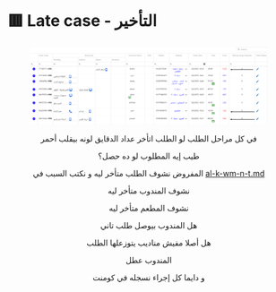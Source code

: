 # 🟥 Late case - التأخير

<figure><img src=".gitbook/assets/image (1) (1) (1) (1) (1).png" alt=""><figcaption></figcaption></figure>

<p align="center">في كل مراحل الطلب لو الطلب اتأخر عداد الدقايق لونه بيقلب أحمر</p>

<p align="center">طيب إيه المطلوب لو ده حصل؟</p>

<p align="center">المفروض نشوف الطلب متأخر ليه و نكتب السبب في <a data-mention href="al-k-wm-n-t.md">al-k-wm-n-t.md</a> </p>

<p align="center">نشوف المندوب متأخر ليه</p>

<p align="center">نشوف المطعم متأخر ليه</p>

<p align="center">هل المندوب بيوصل طلب تاني</p>

<p align="center">هل أصلا مفيش مناديب يتوزعلها الطلب</p>

<p align="center">المندوب عطل</p>

<p align="center">و دايما كل إجراء نسجله في كومنت</p>
